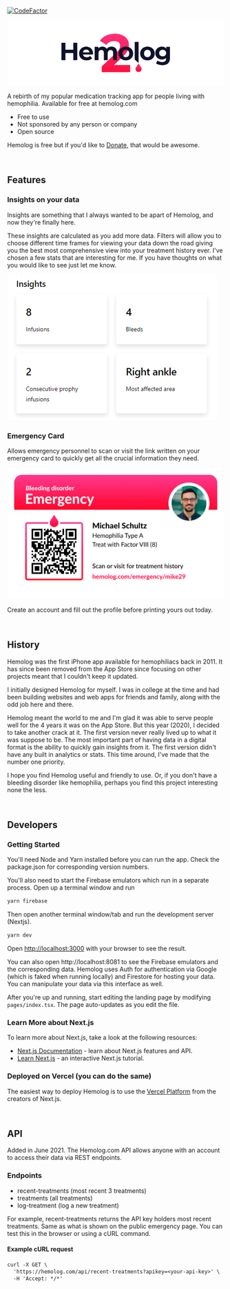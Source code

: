[![CodeFactor](https://www.codefactor.io/repository/github/michaelwschultz/hemolog.com/badge)](https://www.codefactor.io/repository/github/michaelwschultz/hemolog.com)

![Hemolog Banner](public/images/github-banner.png)

A rebirth of my popular medication tracking app for people living with hemophilia. Available for free at hemolog.com

- Free to use
- Not sponsored by any person or company
- Open source

Hemolog is free but if you'd like to [Donate](https://github.com/sponsors/michaelwschultz), that would be awesome.

<br />

## Features

### Insights on your data

Insights are something that I always wanted to be apart of Hemolog, and now they're finally here.

These insights are calculated as you add more data. Filters will allow you to choose different time frames for viewing your data down the road giving you the best most comprehensive view into your treatment history ever. I've chosen a few stats that are interesting for me. If you have thoughts on what you would like to see just let me know.

![Insights Example](public/images/insights-example.png)

### Emergency Card

Allows emergency personnel to scan or visit the link written on your emergency card to quickly get all the crucial information they need.

![Example Emergency Card](public/images/example-emergency-card.png)

Create an account and fill out the profile before printing yours out today.

<br />

## History

Hemolog was the first iPhone app available for hemophiliacs back in 2011. It has since been removed from the App Store since focusing on other projects meant that I couldn't keep it updated.

I initially designed Hemolog for myself. I was in college at the time and had been building websites and web apps for friends and family, along with the odd job here and there.

Hemolog meant the world to me and I'm glad it was able to serve people well for the 4 years it was on the App Store. But this year (2020), I decided to take another crack at it. The first version never really lived up to what it was suppose to be. The most important part of having data in a digital format is the ability to quickly gain insights from it. The first version didn't have any built in analytics or stats. This time around, I've made that the number one priority.

I hope you find Hemolog useful and friendly to use. Or, if you don't have a bleeding disorder like hemophilia, perhaps you find this project interesting none the less.

<br />

## Developers

### Getting Started

You'll need Node and Yarn installed before you can run the app. Check the package.json for corresponding version numbers.

You'll also need to start the Firebase emulators which run in a separate process. Open up a
terminal window and run

```bash
yarn firebase
```

Then open another terminal window/tab and run the development server (Nextjs).

```bash
yarn dev
```

Open [http://localhost:3000](http://localhost:3000) with your browser to see the result.

You can also open http://localhost:8081 to see the Firebase emulators and the corresponding data.
Hemolog uses Auth for authentication via Google (which is faked when running locally) and
Firestore for hosting your data. You can manipulate your data via this interface as well.

After you're up and running, start editing the landing page by modifying `pages/index.tsx`. The page auto-updates as you edit the file.

### Learn More about Next.js

To learn more about Next.js, take a look at the following resources:

- [Next.js Documentation](https://nextjs.org/docs) - learn about Next.js features and API.
- [Learn Next.js](https://nextjs.org/learn) - an interactive Next.js tutorial.

### Deployed on Vercel (you can do the same)

The easiest way to deploy Hemolog is to use the [Vercel Platform](https://vercel.com/import?utm_medium=default-template&filter=next.js&utm_source=create-next-app&utm_campaign=create-next-app-readme) from the creators of Next.js.

<br />

## API

Added in June 2021. The Hemolog.com API allows anyone with an account to access their data via REST endpoints.


### Endpoints
- recent-treatments (most recent 3 treatments)
- treatments (all treatments)
- log-treatment (log a new treatment)

For example, recent-treatments returns the API key holders most recent treatments. Same as what is shown on the public emergency page. You can test this in the browser or using a cURL command.

#### Example cURL request

```
curl -X GET \
  'https://hemolog.com/api/recent-treatments?apikey=<your-api-key>' \
  -H 'Accept: */*'
```
